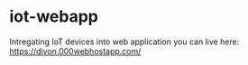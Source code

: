 # iot-webapp
Intregating IoT devices into web application
you can live here: https://divon.000webhostapp.com/
